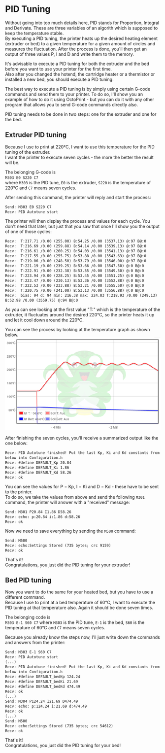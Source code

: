 <link rel=”manifest” href=”docs/manifest.webmanifest”>

# PID Tuning
Without going into too much details here, PID stands for Proportion, Integral and Derivate. These are three variables of an algorith which is supposed to keep the temperature stable.  
By executing a PID tuning, the printer heats up the desired heating element (extruder or bed) to a given temperature for a given amount of circles and measures the fluctuation. After the process is done, you'll then get an output of three values P, I and D and write them to the memory.  

It's advisable to execute a PID tuning for both the extruder and the bed before you want to use your printer for the first time.  
Also after you changed the hotend, the cartridge heater or a thermistor or installed a new bed, you should execute a PID tuning.  
  
The best way to execute a PID tuning is by simply using certain G-code commands and send them to your printer. To do so, I'll show you an example of how to do it using OctoPrint - but you can do it with any other program that allows you to send G-code commands directly also.  
  
PID tuning needs to be done in two steps: one for the extruder and one for the bed.

## Extruder PID tuning
Because I use to print at 220°C, I want to use this temperature for the PID tuning of the extruder.  
I want the printer to execute seven cycles - the more the better the result will be.  

The belonging G-code is  
`M303 E0 S220 C7`  
where `M303` is the PID tune, `E0` is the extruder, `S220` is the temperature of 220°C and `C7` means seven cycles.  
      
After sending this command, the printer will reply and start the process:  
```
Send: M303 E0 S220 C7  
Recv: PID Autotune start
```
    
The printer will then display the process and values for each cycle. You don't need that later, but just that you saw that once I'll show you the output of one of those cycles:  
```
Recv:  T:217.71 /0.00 (255.00) B:54.25 /0.00 (3537.13) @:97 B@:0
Recv:  T:216.69 /0.00 (259.88) B:54.14 /0.00 (3539.13) @:97 B@:0
Recv:  T:216.61 /0.00 (260.25) B:54.03 /0.00 (3541.13) @:97 B@:0
Recv:  T:217.55 /0.00 (255.75) B:53.88 /0.00 (3543.63) @:97 B@:0
Recv:  T:219.06 /0.00 (248.50) B:53.79 /0.00 (3546.00) @:97 B@:0
Recv:  T:221.19 /0.00 (239.25) B:53.66 /0.00 (3547.50) @:0 B@:0
Recv:  T:222.91 /0.00 (232.38) B:53.55 /0.00 (3549.50) @:0 B@:0
Recv:  T:223.94 /0.00 (228.25) B:53.45 /0.00 (3551.25) @:0 B@:0
Recv:  T:223.47 /0.00 (230.13) B:53.36 /0.00 (3552.88) @:0 B@:0
Recv:  T:222.53 /0.00 (233.88) B:53.21 /0.00 (3555.50) @:0 B@:0
Recv:  T:220.75 /0.00 (241.00) B:53.13 /0.00 (3556.88) @:0 B@:0
Recv:  bias: 94 d: 94 min: 216.38 max: 224.03 T:218.93 /0.00 (249.13) B:52.98 /0.00 (3559.75) @:94 B@:0
```
As you can see looking at the first value "T:" which is the temperature of the extruder, it fluctuates around the desired 220°C, so the printer heats it up and let it cool down around the 220°C.  
  
You can see the process by looking at the temperature graph as shown below.  
![PID tuning extruder](assets/images/pid-tune-extruder.png)

After finishing the seven cycles, you'll receive a summarized output like the one below:  
``` 
Recv: PID Autotune finished! Put the last Kp, Ki and Kd constants from below into Configuration.h
Recv: #define DEFAULT_Kp 20.84
Recv: #define DEFAULT_Ki 1.86
Recv: #define DEFAULT_Kd 58.26
Recv: ok
```
You can see the values for P = Kp, I = Ki and D = Kd - these have to be sent to the printer.  
To do so, we take the values from above and send the following `M301` command, the printer will answer with a "received" message:  
```
Send: M301 P20.84 I1.86 D58.26
Recv: echo: p:20.84 i:1.86 d:58.26
Recv: ok
```
Now we need to save everything by sending the `M500` command:
```
Send: M500 
Recv: echo:Settings Stored (735 bytes; crc 9159)
Recv: ok
```
That's it!  
Congratulations, you just did the PID tuning for your extruder!
    
## Bed PID tuning
Now you want to do the same for your heated bed, but you have to use a different command.  
Because I use to print at a bed temperature of 60°C, I want to execute the PID tuning at that temperature also. Again it should be done seven times.  

The belonging code is  
`M303 E-1 S60 C7`
where `M303` is the PID tune, `E-1` is the bed, `S60` is the temperature of 60°C and `C7` means seven cycles.  
     
Because you already know the steps now, I'll just write down the commands and answers from the printer:  
```
Send: M303 E-1 S60 C7
Recv: PID Autotune start
(...)
Recv: PID Autotune finished! Put the last Kp, Ki and Kd constants from below into Configuration.h
Recv: #define DEFAULT_bedKp 124.24
Recv: #define DEFAULT_bedKi 21.69
Recv: #define DEFAULT_bedKd 474.49
Recv: ok
(...)
Send: M304 P124.24 I21.69 D474.49
Recv: echo: p:124.24 i:21.69 d:474.49
Recv: ok
(...)
Send: M500
Recv: echo:Settings Stored (735 bytes; crc 54612)
Recv: ok
```
That's it!  
Congratulations, you just did the PID tuning for your bed!
